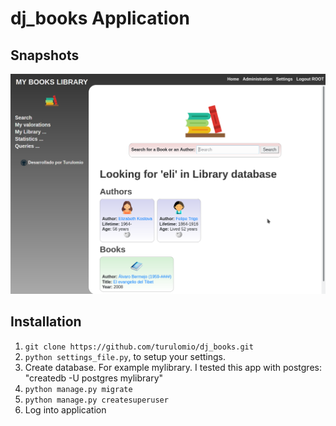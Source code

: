 # dj_books Application

## Snapshots

![Snapshot](https://github.com/turulomio/dj_books/blob/master/doc/Screenshot_20200811_000430.png)

## Installation

1. `git clone https://github.com/turulomio/dj_books.git`
1. `python settings_file.py`, to setup your settings.
1. Create database. For example mylibrary. I tested this app with postgres: "createdb -U postgres mylibrary"
1. `python manage.py migrate`
1. `python manage.py createsuperuser`
1. Log into application